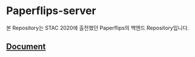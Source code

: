 # Paperflips-server
   본 Repository는 STAC 2020에 출전했던 Paperflips의 백엔드 Repository입니다.
   
   
## [Document](https://documenter.getpostman.com/view/11620009/TVCcYpSB#0b625ec1-33e1-4bd3-a768-762f1aeee354)
    
